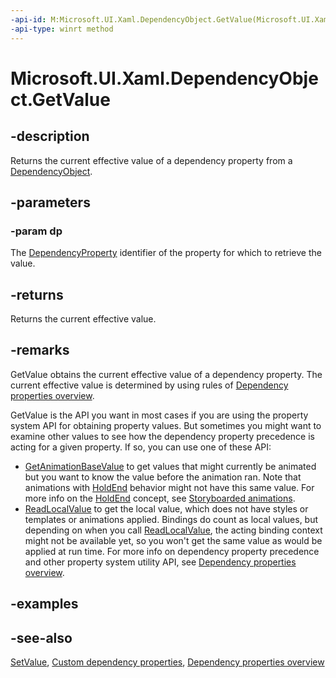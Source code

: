 ```yaml
---
-api-id: M:Microsoft.UI.Xaml.DependencyObject.GetValue(Microsoft.UI.Xaml.DependencyProperty)
-api-type: winrt method
---
```


<!-- Method syntax
public object GetValue(Microsoft.UI.Xaml.DependencyProperty dp)
-->

# Microsoft.UI.Xaml.DependencyObject.GetValue

## -description

Returns the current effective value of a dependency property from a [DependencyObject](dependencyobject.md).

## -parameters

### -param dp

The [DependencyProperty](dependencyproperty.md) identifier of the property for which to retrieve the value.

## -returns

Returns the current effective value.

## -remarks

GetValue obtains the current effective value of a dependency property. The current effective value is determined by using rules of [Dependency properties overview](/windows/uwp/xaml-platform/dependency-properties-overview).

GetValue is the API you want in most cases if you are using the property system API for obtaining property values. But sometimes you might want to examine other values to see how the dependency property precedence is acting for a given property. If so, you can use one of these API:

+ [GetAnimationBaseValue](dependencyobject_getanimationbasevalue_1955567622.md) to get values that might currently be animated but you want to know the value before the animation ran. Note that animations with [HoldEnd](../microsoft.ui.xaml.media.animation/fillbehavior.md) behavior might not have this same value. For more info on the [HoldEnd](../microsoft.ui.xaml.media.animation/fillbehavior.md) concept, see [Storyboarded animations](/windows/apps/design/motion/storyboarded-animations).
+ [ReadLocalValue](dependencyobject_readlocalvalue_1526948202.md) to get the local value, which does not have styles or templates or animations applied. Bindings do count as local values, but depending on when you call [ReadLocalValue](dependencyobject_readlocalvalue_1526948202.md), the acting binding context might not be available yet, so you won't get the same value as would be applied at run time.
For more info on dependency property precedence and other property system utility API, see [Dependency properties overview](/windows/uwp/xaml-platform/dependency-properties-overview).

## -examples

## -see-also

[SetValue](dependencyobject_setvalue_1212521140.md), [Custom dependency properties](/windows/uwp/xaml-platform/custom-dependency-properties), [Dependency properties overview](/windows/uwp/xaml-platform/dependency-properties-overview)
